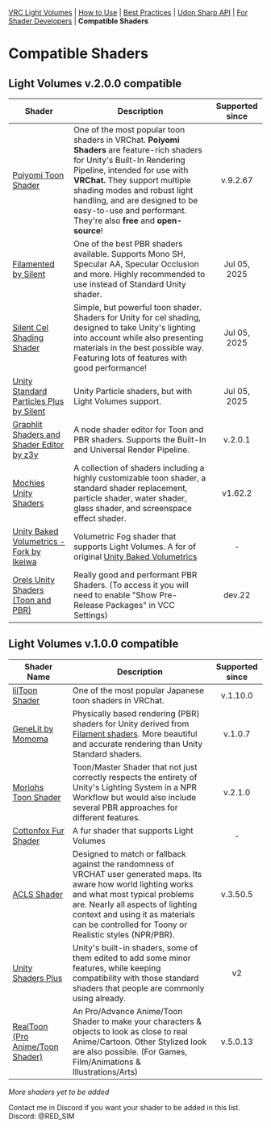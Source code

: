 [VRC Light Volumes](../README.md) | [How to Use](../Documentation/HowToUse.md) | [Best Practices](../Documentation/BestPractices.md) | [Udon Sharp API](../Documentation/UdonSharpAPI.md) | [For Shader Developers](../Documentation/ForShaderDevelopers.md) | **Compatible Shaders**

# Compatible Shaders

## Light Volumes v.2.0.0 compatible

| Shader                                                       | Description                                                  | Supported since |
| ------------------------------------------------------------ | ------------------------------------------------------------ | :-------------: |
| [Poiyomi Toon Shader](https://github.com/poiyomi/PoiyomiToonShader) | One of the most popular toon shaders in VRChat. **Poiyomi Shaders** are feature-rich shaders for Unity's Built-In Rendering Pipeline, intended for use with **VRChat.** They support multiple shading modes and robust light handling, and are designed to be easy-to-use and performant. They're also **free** and **open-source**! |     v.9.2.67     |
| [Filamented by Silent](https://gitlab.com/s-ilent/filamented) | One of the best PBR shaders available. Supports Mono SH, Specular AA, Specular Occlusion and more. Highly recommended to use instead of Standard Unity shader. |  Jul 05, 2025   |
| [Silent Cel Shading Shader](https://gitlab.com/s-ilent/SCSS/-/tree/crosstone-testing?ref_type=heads) | Simple, but powerful toon shader. Shaders for Unity for cel shading, designed to take Unity's lighting into account while also presenting materials in the best possible way. Featuring lots of features with good performance! |  Jul 05, 2025   |
| [Unity Standard Particles Plus by Silent](https://github.com/s-ilent/unity-standard-particles-plus) | Unity Particle shaders, but with Light Volumes support.      |  Jul 05, 2025   |
| [Graphlit Shaders and Shader Editor by z3y](https://github.com/z3y/Graphlit) | A node shader editor for Toon and PBR shaders. Supports the Built-In and Universal Render Pipeline. |     v.2.0.1     |
| [Mochies Unity Shaders](https://github.com/MochiesCode/Mochies-Unity-Shaders) | A collection of shaders including a highly customizable toon shader, a standard shader replacement, particle shader, water shader, glass shader, and screenspace effect shader. |     v1.62.2     |
| [Unity Baked Volumetrics - Fork by Ikeiwa](https://github.com/Ikeiwa/Unity-Baked-Volumetrics) | Volumetric Fog shader that supports Light Volumes. A for of original [Unity Baked Volumetrics](https://github.com/frostbone25/Unity-Baked-Volumetrics) |        -        |
| [Orels Unity Shaders (Toon and PBR)](https://github.com/orels1/orels-Unity-Shaders/tree/dev) | Really good and performant PBR Shaders. (To access it you will need to enable "Show Pre-Release Packages" in VCC Settings) |     dev.22      |

## Light Volumes v.1.0.0 compatible

| Shader Name                                                  | Description                                                  | Supported since |
| ------------------------------------------------------------ | ------------------------------------------------------------ | :-------------: |
| [lilToon Shader](https://github.com/lilxyzw/lilToon)         | One of the most popular Japanese toon shaders in VRChat.     |    v.1.10.0     |
| [GeneLit by Momoma](https://github.com/momoma-null/GeneLit)  | Physically based rendering (PBR) shaders for Unity derived from [Filament shaders](https://github.com/google/filament). More beautiful and accurate rendering than Unity Standard shaders. |     v.1.0.7     |
| [Moriohs Toon Shader](https://gitlab.com/xMorioh/moriohs-toon-shader) | Toon/Master Shader that not just correctly respects the entirety of Unity's Lighting System in a NPR Workflow but would also include several PBR approaches for different features. |     v.2.1.0     |
| [Cottonfox Fur Shader](https://github.com/jamestruhlar/cottonfoxfur/) | A fur shader that supports Light Volumes                     |        -        |
| [ACLS Shader](https://aciil.booth.pm/items/1779615)          | Designed to match or fallback against the randomness of VRCHAT user generated maps. Its aware how world lighting works and what most typical problems are. Nearly all aspects of lighting context and using it as materials can be controlled for Toony or Realistic styles (NPR/PBR). |    v.3.50.5     |
| [Unity Shaders Plus](https://github.com/ShingenPizza/UnityShadersPlus/) | Unity's built-in shaders, some of them edited to add some minor features, while keeping compatibility with those standard shaders that people are commonly using already. |       v2        |
| [RealToon (Pro Anime/Toon Shader)](https://assetstore.unity.com/packages/vfx/shaders/realtoon-pro-anime-toon-shader-65518?aid=1100lwff7) | An Pro/Advance Anime/Toon Shader to make your characters & objects to look as close to real Anime/Cartoon. Other Stylized look are also possible. (For Games, Film/Animations & Illustrations/Arts) |    v.5.0.13     |

*More shaders yet to be added*

Contact me in Discord if you want your shader to be added in this list.
Discord: @RED_SIM
